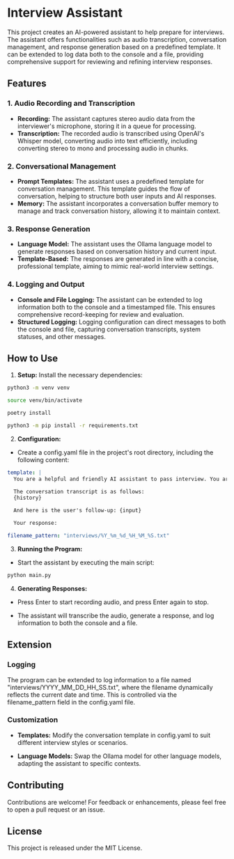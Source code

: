 # Interview Assistant

This project creates an AI-powered assistant to help prepare for interviews. The assistant offers functionalities such as audio transcription, conversation management, and response generation based on a predefined template. It can be extended to log data both to the console and a file, providing comprehensive support for reviewing and refining interview responses.

## Features

### 1. Audio Recording and Transcription

- **Recording:** The assistant captures stereo audio data from the interviewer's microphone, storing it in a queue for processing.
- **Transcription:** The recorded audio is transcribed using OpenAI's Whisper model, converting audio into text efficiently, including converting stereo to mono and processing audio in chunks.

### 2. Conversational Management

- **Prompt Templates:** The assistant uses a predefined template for conversation management. This template guides the flow of conversation, helping to structure both user inputs and AI responses.
- **Memory:** The assistant incorporates a conversation buffer memory to manage and track conversation history, allowing it to maintain context.

### 3. Response Generation

- **Language Model:** The assistant uses the Ollama language model to generate responses based on conversation history and current input.
- **Template-Based:** The responses are generated in line with a concise, professional template, aiming to mimic real-world interview settings.

### 4. Logging and Output

- **Console and File Logging:** The assistant can be extended to log information both to the console and a timestamped file. This ensures comprehensive record-keeping for review and evaluation.
- **Structured Logging:** Logging configuration can direct messages to both the console and file, capturing conversation transcripts, system statuses, and other messages.

## How to Use

1. **Setup:** Install the necessary dependencies:

```bash
python3 -m venv venv

source venv/bin/activate

poetry install

python3 -m pip install -r requirements.txt
```

2. **Configuration:**

- Create a config.yaml file in the project's root directory, including the following content:

```yaml
template: |
  You are a helpful and friendly AI assistant to pass interview. You are polite, respectful, and aim to provide concise responses of less than 30 words.

  The conversation transcript is as follows:
  {history}

  And here is the user's follow-up: {input}

  Your response:

filename_pattern: "interviews/%Y_%m_%d_%H_%M_%S.txt"
```

3. **Running the Program:**

- Start the assistant by executing the main script:

```bash
python main.py
```

4. **Generating Responses:**

- Press Enter to start recording audio, and press Enter again to stop.

- The assistant will transcribe the audio, generate a response, and log information to both the console and a file.

## Extension

### Logging

The program can be extended to log information to a file named "interviews/YYYY_MM_DD_HH_SS.txt", where the filename dynamically reflects the current date and time. This is controlled via the filename_pattern field in the config.yaml file.

### Customization

- **Templates:** Modify the conversation template in config.yaml to suit different interview styles or scenarios.

- **Language Models:** Swap the Ollama model for other language models, adapting the assistant to specific contexts.

## Contributing

Contributions are welcome! For feedback or enhancements, please feel free to open a pull request or an issue.

## License

This project is released under the MIT License.
